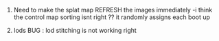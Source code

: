 
1. Need to make the splat map REFRESH  the images immediately 
-i think the control map sorting isnt right ?? it randomly assigns each boot up 


 
     
  3. lods 
  BUG : lod stitching is not working right 
   
   